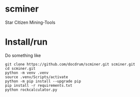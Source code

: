 # scminer
Star Citizen Mining-Tools

# Install/run
Do something like
```
git clone https://github.com/docdrum/scminer.git scminer.git
cd scminer.git
python -m venv .venv
source .venv/Scripts/activate
python -m pip install --upgrade pip
pip install -r requirements.txt
python rockcalculator.py
```
